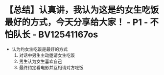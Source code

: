 # 【总结】认真讲，我认为这是约女生吃饭最好的方式，今天分享给大家！ - P1 - 不怕队长 - BV12541167os

-   认为约女生吃饭是最好的方式
    1.  对话中男生主动邀请女生吃饭
    2.  男生认为女生喜欢自己
    3.  最终约定看电影并互相请对方吃饭